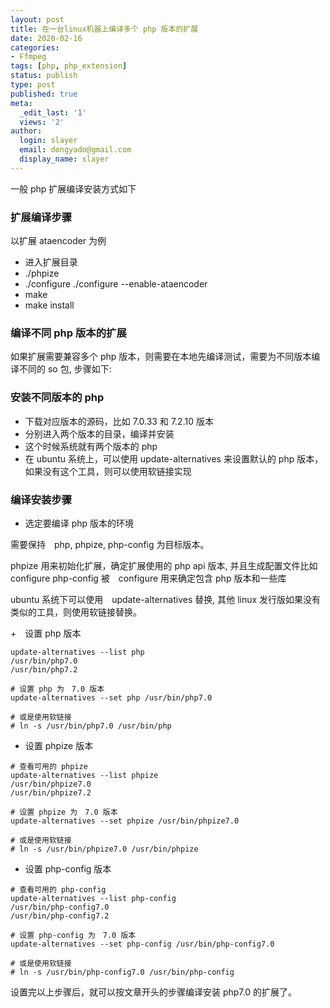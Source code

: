 ```yaml
---
layout: post
title: 在一台linux机器上编译多个 php 版本的扩展
date: 2020-02-16
categories:
- Ffmpeg
tags: [php, php_extension]
status: publish
type: post
published: true
meta:
  _edit_last: '1'
  views: '2'
author:
  login: slayer
  email: dongyado@gmail.com
  display_name: slayer
---
```


一般 php 扩展编译安装方式如下

### 扩展编译步骤 

以扩展 ataencoder 为例
+ 进入扩展目录
+ ./phpize
+ ./configure ./configure --enable-ataencoder
+ make 
+ make install


### 编译不同 php 版本的扩展

如果扩展需要兼容多个 php 版本，则需要在本地先编译测试，需要为不同版本编译不同的 so 包, 步骤如下:

### 安装不同版本的 php

+ 下载对应版本的源码，比如 7.0.33 和 7.2.10 版本
+ 分别进入两个版本的目录，编译并安装
+ 这个时候系统就有两个版本的 php 
+ 在 ubuntu 系统上，可以使用 update-alternatives 来设置默认的 php 版本，如果没有这个工具，则可以使用软链接实现

### 编译安装步骤
+ 选定要编译 php 版本的环境

需要保持　php, phpize, php-config 为目标版本。

phpize 用来初始化扩展，确定扩展使用的 php api 版本, 并且生成配置文件比如　configure
php-config 被　configure 用来确定包含 php 版本和一些库

ubuntu 系统下可以使用　update-alternatives 替换, 其他 linux 发行版如果没有类似的工具，则使用软链接替换。

+　设置 php 版本

```text
update-alternatives --list php
/usr/bin/php7.0
/usr/bin/php7.2

# 设置 php 为　7.0 版本
update-alternatives --set php /usr/bin/php7.0

# 或是使用软链接
# ln -s /usr/bin/php7.0 /usr/bin/php
```

+ 设置 phpize 版本

```text
# 查看可用的 phpize
update-alternatives --list phpize
/usr/bin/phpize7.0
/usr/bin/phpize7.2

# 设置 phpize 为　7.0 版本
update-alternatives --set phpize /usr/bin/phpize7.0

# 或是使用软链接
# ln -s /usr/bin/phpize7.0 /usr/bin/phpize
```

+ 设置 php-config 版本

```text
# 查看可用的 php-config
update-alternatives --list php-config
/usr/bin/php-config7.0
/usr/bin/php-config7.2

# 设置 php-config 为　7.0 版本
update-alternatives --set php-config /usr/bin/php-config7.0

# 或是使用软链接
# ln -s /usr/bin/php-config7.0 /usr/bin/php-config
```

设置完以上步骤后，就可以按文章开头的步骤编译安装 php7.0 的扩展了。